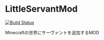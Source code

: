 # LittleServantMod

[![Build Status](https://travis-ci.org/shift02/LittleServantMod.svg?branch=master)](https://travis-ci.org/shift02/LittleServantMod)

Minecraftの世界にサーヴァントを追加するMOD
